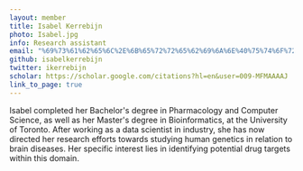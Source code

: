 ```yaml
---
layout: member
title: Isabel Kerrebijn
photo: Isabel.jpg
info: Research assistant
email: "%69%73%61%62%65%6C%2E%6B%65%72%72%65%62%69%6A%6E%40%75%74%6F%72%6F%6E%74%6F%2E%63%61"
github: isabelkerrebijn
twitter: ikerrebijn
scholar: https://scholar.google.com/citations?hl=en&user=009-MFMAAAAJ
link_to_page: true
---
```

Isabel completed her Bachelor's degree in Pharmacology and Computer Science, as well as her Master's degree in Bioinformatics, at the University of Toronto. After working as a data scientist in industry, she has now directed her research efforts towards studying human genetics in relation to brain diseases. Her specific interest lies in identifying potential drug targets within this domain.
